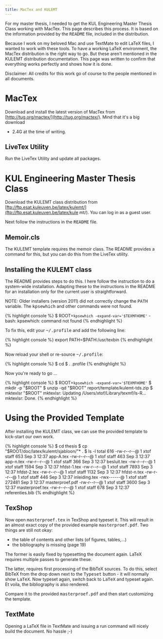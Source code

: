 ```yaml
---
title: MacTex and KULEMT
---
```


For my master thesis, I needed to get the KUL Engineering Master Thesis Class
working with MacTex. This page describes this process. It is based on the
information provided by the <tt>README</tt> file, included in the distribution.

Because I work on my beloved Mac and use TextMate to edit LaTeX files, I wanted
to work with these tools. To have a working LaTeX environment, the MacTex
distribution is the right way to go. But these aren't mentioned in the KULEMT
distribution documentation. This page was written to confirm that everything
works perfectly and shows how it is done.

Disclaimer: All credits for this work go of course to the people mentioned in
all documents.

# MacTex

Download and install the latest version of MacTex from
[http://tug.org/mactex/](http://tug.org/mactex/). Mind that it's a big download
- 2.4G at the time of writing.

## LiveTex Utility

Run the LiveTex Utility and update all packages.

# KUL Engineering Master Thesis Class

Download the KULEMT class distribution from
[ftp://ftp.esat.kuleuven.be/latex/kulemt/](ftp://ftp.esat.kuleuven.be/latex/kule
mt/). You can log in as a guest user.

Next follow the instructions in the <tt>README</tt> file.

## Memoir.cls

The KULEMT template requires the memoir class. The README provides a command
for this, but you can do this from the LiveTex utility.

## Installing the KULEMT class

The README provides steps to do this. I here follow the instruction to do a
system-wide installation. Adapting these to the instructions in the README for
an installation only for the current user is straightforward.

NOTE: Older installers (version 2011) did not correctly change the <tt>PATH</tt>
variable. The <tt>kpsewhich</tt> and other commands were not found.

{% highlight console %}
$ ROOT=`kpsewhich -expand-var='$TEXMFHOME'`
-bash: kpsewhich: command not found
{% endhighlight %}

To fix this, edit your <tt>~/.profile</tt> and add the following line:

{% highlight console %}
export PATH=$PATH:/usr/texbin
{% endhighlight %}

Now reload your shell or re-source <tt>~/.profile</tt>:

{% highlight console %}
$ cd
$ . .profile
{% endhighlight %}

Now you're ready to go ...

{% highlight console %}
$ ROOT=`kpsewhich -expand-var='$TEXMFHOME'`
$ mkdir -p "$ROOT"
$ unzip -qd "$ROOT" report/template/kulemt-tds.zip 
$ mktexlsr "$ROOT"
mktexlsr: Updating /Users/xtof/Library/texmf/ls-R... 
mktexlsr: Done.
{% endhighlight %}

# Using the Provided Template

After installing the KULEMT class, we can use the provided template to
kick-start our own work.

{% highlight console %}
$ cd thesis
$ cp "$ROOT/doc/latex/kulemt/sjabloon/"* .
$ ls -l
total 616
-rw-r--r--@ 1 xtof  staff     653 Sep  3 12:37 app-A.tex
-rw-r--r--@ 1 xtof  staff     463 Sep  3 12:37 app-n.tex
-rw-r--r--@ 1 xtof  staff     366 Sep  3 12:37 besluit.tex
-rw-r--r--@ 1 xtof  staff    1594 Sep  3 12:37 hfdst-1.tex
-rw-r--r--@ 1 xtof  staff    7893 Sep  3 12:37 hfdst-2.tex
-rw-r--r--@ 1 xtof  staff    1132 Sep  3 12:37 hfdst-n.tex
-rw-r--r--@ 1 xtof  staff     446 Sep  3 12:37 inleiding.tex
-rwx------@ 1 xtof  staff  272481 Sep  3 12:37 masterproef.pdf
-rw-r--r--@ 1 xtof  staff    3600 Sep  3 12:37 masterproef.tex
-rw-r--r--@ 1 xtof  staff     678 Sep  3 12:37 referenties.bib
{% endhighlight %}

## TexShop

Now open <tt>masterproef.tex</tt> in TexShop and typeset it. This will result
in an almost exact copy of the provided example <tt>masterproef.pdf</tt>. Two
things are still not okay:

* the table of contents and other lists (of figures, tables,...)
* the bibliography is missing (page 19)

The former is easily fixed by typesetting the document again. LaTeX requires
multiple passes to generate these.

The latter, requires first processing of the BibTeX sources. To do this, select
BibTeX from the drop down next to the <tt>Typeset</tt> button - it will
normally show <tt>LaTeX</tt>. Now typeset again, switch back to <tt>LaTeX</tt>
and typeset again. Et voila, the bibliography is also rendered.

Compare it to the provided <tt>masterproef.pdf</tt> and then start customizing
the template.

## TextMate

Opening a LaTeX file in TextMate and issuing a run command will nicely build
the document. No hassle ;-)

